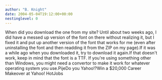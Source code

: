 ```yaml
---
author: "B. Knight"
date: 2004-05-04T19:12:00+00:00
nestinglevel: 0
---
```

When did you download the one from my site? Until about two weeks ago, I did have a messed up version of the font on there without realizing it, but I fixed it and put up another version of the font that works for me (even after uninstalling the font and then readding it from the ZIP on my page).If it was a while ago when you downloaded it, try to download it again.If that doesn't work, keep in mind that the font is a TTF. If you're using something other than Windows, you might need a convertor to make it work for whatever operating system you use.PijeDo you Yahoo!?Win a $20,000 Career Makeover at Yahoo! HotJobs